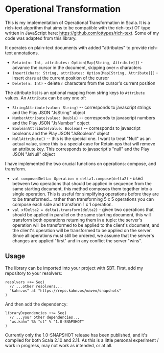 # Operational Transformation

This is my implementation of Operational Transformation in Scala. It is a rich-text algorithm that aims to be compatible with the rich-text OT type written in JavaScript here: https://github.com/ottypes/rich-text. Some of my code was adapted from this library.

It operates on plain-text documents with added "attributes" to provide rich-text annotations.

* `Retain(n: Int, attributes: Option[Map[String, Attribute]])` - advance the cursor in the document, skipping over `n` characters
* `Insert(chars: String, attributes: Option[Map[String, Attribute]])` - insert `chars` at the current position of the cursor
* `Delete(n: Int)` - delete `n` characters from the cursor's current position

The attribute list is an optional mapping from string keys to `Attribute` values. An `Attribute` can
be any one of:

* `StringAttribute(value: String)` -- corresponds to javascript strings and the Play JSON "JsString" object
* `NumberAttribute(value: Double)` -- corresponds to javascript numbers and the Play JSON "JsNumber" object
* `BooleanAttribute(value: Boolean)` -- corresponds to javascript booleans and the Play JSON "JsBoolean" object
* `NullAttribute()` -- this is the special one. I want to treat "Null" as an actual value, since this is a special case for Retain ops that will remove an attribute key. This
corresponds to javascript's "null" and the Play JSON "JsNull" object

I have implemented the two crucial functions on operations: compose, and transform.

* `val composedDelta: Operation = delta1.compose(delta2)` - used between two operations that should be applied in sequence from the same starting document, this method composes them together into a single operation. This is useful for simplifying operations before they are to be transformed... rather than transforming 5 x 5 operations you can compose each side and transform 1 x 1 operation.
* `val xfDelta2 = delta1.transform(delta2)` - given two operations that should be applied in parallel on the same starting document, this will transform both operations returning them in a tuple: the server's operation will be transformed to be applied to the client's document, and the client's operation will be transformed to be applied on the server. Since all operations must still be ordered, we assume that the server's changes are applied "first" and in any conflict the server "wins".

## Usage

The library can be imported into your project with SBT. First, add my repository to your resolvers:

    resolvers ++= Seq(
      // ...other resolvers...
      "kahn.ws" at "https://repo.kahn.ws/maven/snapshots"
    )
    
And then add the dependency:

    libraryDependencies ++= Seq(
      // ...your other dependencies...
      "ws.kahn" %% "ot" % "1.0-SNAPSHOT"
    )
    
Currently only the 1.0-SNAPSHOT release has been published, and it's compiled for both Scala 2.10 and 2.11. As this is a little personal experiment / work in progress, may not work as intended, or at all.
